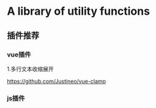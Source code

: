 # A library of utility functions

## 插件推荐
### vue插件
1.多行文本收缩展开

https://github.com/Justineo/vue-clamp

### js插件
